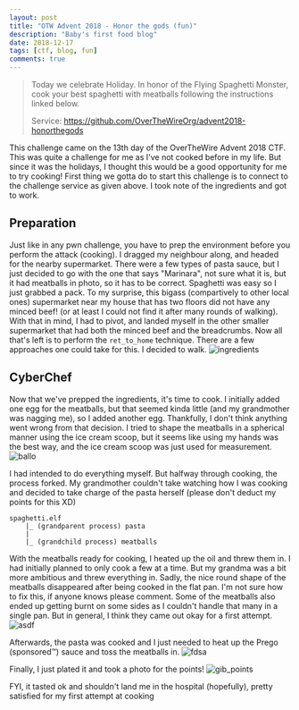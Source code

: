 ```yaml
---
layout: post
title: "OTW Advent 2018 - Honor the gods (fun)"
description: "Baby's first food blog"
date: 2018-12-17
tags: [ctf, blog, fun]
comments: true
---
```


> Today we celebrate Holiday. In honor of the Flying Spaghetti Monster, cook your best spaghetti with meatballs following the instructions linked below.
>
> Service: https://github.com/OverTheWireOrg/advent2018-honorthegods

This challenge came on the 13th day of the OverTheWire Advent 2018 CTF. This was quite a challenge for me as I've not cooked before in my life. But since it was the holidays, I thought this would be a good opportunity for me to try cooking! First thing we gotta do to start this challenge is to connect to the challenge service as given above. I took note of the ingredients and got to work.

## Preparation
Just like in any pwn challenge, you have to prep the environment before you perform the attack (cooking). I dragged my neighbour along, and headed for the nearby supermarket. There were a few types of pasta sauce, but I just decided to go with the one that says "Marinara", not sure what it is, but it had meatballs in photo, so it has to be correct. Spaghetti was easy so I just grabbed a pack. To my surprise, this bigass (compartively to other local ones) supermarket near my house that has two floors did not have any minced beef! (or at least I could not find it after many rounds of walking). With that in mind, I had to pivot, and landed myself in the other smaller supermarket that had both the minced beef and the breadcrumbs. Now all that's left is to perform the `ret_to_home` technique. There are a few approaches one could take for this. I decided to walk.
![ingredients][ingredients]


## CyberChef
Now that we've prepped the ingredients, it's time to cook. I initially added one egg for the meatballs, but that seemed kinda little (and my grandmother was nagging me), so I added another egg. Thankfully, I don't think anything went wrong from that decision. I tried to shape the meatballs in a spherical manner using the ice cream scoop, but it seems like using my hands was the best way, and the ice cream scoop was just used for measurement.
![ballo][ballo]

I had intended to do everything myself. But halfway through cooking, the process forked. My grandmother couldn't take watching how I was cooking and decided to take charge of the pasta herself (please don't deduct my points for this XD)
```
spaghetti.elf
	|_ (grandparent process) pasta 
	|
	|_ (grandchild process) meatballs
```
With the meatballs ready for cooking, I heated up the oil and threw them in. I had initially planned to only cook a few at a time. But my grandma was a bit more ambitious and threw everything in. Sadly, the nice round shape of the meatballs disappeared after being cooked in the flat pan. I'm not sure how to fix this, if anyone knows please comment. Some of the meatballs also ended up getting burnt on some sides as I couldn't handle that many in a single pan. But in general, I think they came out okay for a first attempt.
![asdf][asdf]

Afterwards, the pasta was cooked and I just needed to heat up the Prego (sponsored™) sauce and toss the meatballs in.
![fdsa][fdsa]

Finally, I just plated it and took a photo for the points!
![gib_points][gib_points]

FYI, it tasted ok and shouldn't land me in the hospital (hopefully), pretty satisfied for my first attempt at cooking


[ingredients]:{{site.baseurl}}/ctf/otwadvent18/ingredients.jpeg
[ballo]:{{site.baseurl}}/ctf/otwadvent18/ballo.jpeg
[asdf]:{{site.baseurl}}/ctf/otwadvent18/asdf.jpeg
[fdsa]:{{site.baseurl}}/ctf/otwadvent18/fdsa.jpeg
[gib_points]:{{site.baseurl}}/ctf/otwadvent18/gib_points.jpeg
